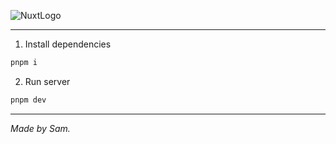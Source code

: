 ![NuxtLogo](https://nuxt.com/assets/design-kit/logo/full-logo-green-light.svg)

---

1. Install dependencies

```bash
pnpm i
```

2. Run server

```bash
pnpm dev
```

---

_Made by Sam._
